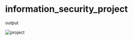 # information_security_project

output


![project](https://user-images.githubusercontent.com/79381313/174045559-832f3e36-8e18-4fde-b659-728bd380850a.png)
